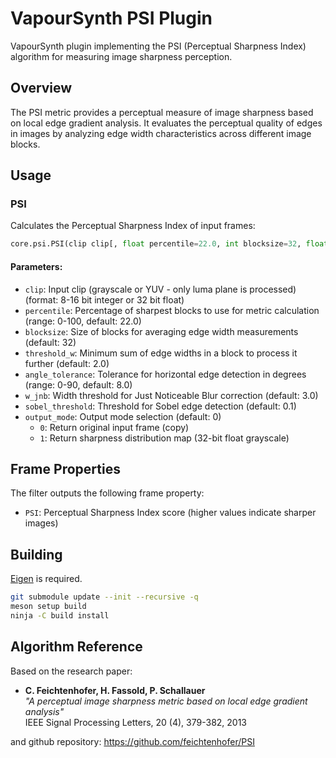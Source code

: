 # VapourSynth PSI Plugin

VapourSynth plugin implementing the PSI (Perceptual Sharpness Index) algorithm for measuring image sharpness perception.

## Overview

The PSI metric provides a perceptual measure of image sharpness based on local edge gradient analysis. It evaluates the perceptual quality of edges in images by analyzing edge width characteristics across different image blocks.

## Usage

### PSI

Calculates the Perceptual Sharpness Index of input frames:

```python
core.psi.PSI(clip clip[, float percentile=22.0, int blocksize=32, float threshold_w=2.0, float angle_tolerance=8.0, float w_jnb=3.0, float sobel_threshold=0.1, int output_mode=0])
```

#### Parameters:
- `clip`: Input clip (grayscale or YUV - only luma plane is processed) (format: 8-16 bit integer or 32 bit float)
- `percentile`: Percentage of sharpest blocks to use for metric calculation (range: 0-100, default: 22.0)
- `blocksize`: Size of blocks for averaging edge width measurements (default: 32)
- `threshold_w`: Minimum sum of edge widths in a block to process it further (default: 2.0)
- `angle_tolerance`: Tolerance for horizontal edge detection in degrees (range: 0-90, default: 8.0)
- `w_jnb`: Width threshold for Just Noticeable Blur correction (default: 3.0)
- `sobel_threshold`: Threshold for Sobel edge detection (default: 0.1)
- `output_mode`: Output mode selection (default: 0)
  - `0`: Return original input frame (copy)
  - `1`: Return sharpness distribution map (32-bit float grayscale)

## Frame Properties

The filter outputs the following frame property:
- `PSI`: Perceptual Sharpness Index score (higher values indicate sharper images)

## Building

[Eigen](https://github.com/PX4/eigen) is required.

```bash
git submodule update --init --recursive -q
meson setup build
ninja -C build install
```

## Algorithm Reference

Based on the research paper:
- **C. Feichtenhofer, H. Fassold, P. Schallauer**  
  *"A perceptual image sharpness metric based on local edge gradient analysis"*  
  IEEE Signal Processing Letters, 20 (4), 379-382, 2013

and github repository:
<https://github.com/feichtenhofer/PSI>